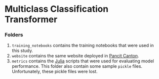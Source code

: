 # Multiclass Classification Transformer

### Folders
1. `training_notebooks` contains the training notebooks that were used in this study.
2. `website` contains the same website deployed in [Pancit Canton](https://pancitcanton.azurewebsites.net).
3. `metrics` contains the [Julia](https://julialang.org/) scripts that were used for evaluating model performance. This folder also contain some sample `pickle` files. Unfortunately, these pickle files were lost.
